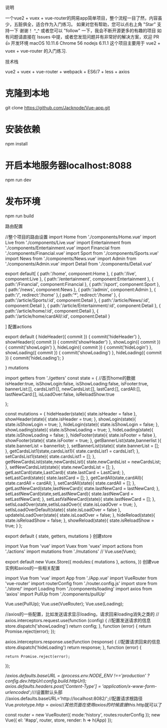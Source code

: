 说明

一个vue2 + vuex + vue-router的网易app简单项目，整个流程一目了然，内容虽少，五脏俱全，适合作为入门练习。
如果对您有帮助，您可以点右上角 "Star" 支持一下 谢谢！ ^_^
或者您可以 "follow" 一下，我会不断开源更多的有趣的项目
如有问题请直接在 Issues 中提，或者您发现问题并有非常好的解决方案，欢迎 PR 👍
开发环境 macOS 10.11.6  Chrome 56 nodejs 6.11.1
这个项目主要用于 vue2 + vuex + vue-router 的入门练习.

技术栈

vue2 + vuex + vue-router + webpack + ES6/7  + less + axios

# 克隆到本地
git clone https://github.com/Jacknode/Vue-app.git

# 安装依赖
npm install

# 开启本地服务器localhost:8088
npm run dev

# 发布环境
npm run build



路由配置

//整个项目的路由设置
import Home from './components/Home.vue'
import Live from './components/Live.vue'
import Entertainment from './components/Entertainment.vue'
import Financial from './components/Financial.vue'
import Sport from './components/Sports.vue'
import News from './components/News.vue'
import Admin from './components/Admin.vue'
import Detail from './components/Detail.vue'

export default[
    {
        path:'/home',
        component:Home
    },
    {
        path:'/live',
        component:Live
    },
    {
        path:'/entertainment',
        component:Entertainment
    },
    {
        path:'/Financial',
        component:Financial
    },
    {
        path:'/sport',
        component:Sport
    },
    {
        path:'/news',
        component:News
    },
    {
        path:'/admin',
        component:Admin
    },
    {
        path:'/',
        redirect:'/home'
    },{
        path:'*',
        redirect:'/home'
    },
    {
        path:'/article/Sports/:id',
        component:Detail
    },
    {
        path:'/article/News/:id',
        component:Detail
    },
    {
        path:'/article/Entertainment/:id',
        component:Detail
    },
    {
        path:'/article/home/:id',
        component:Detail
    },
    {
        path:'/article/home/cardAll/:id',
        component:Detail
    }

]
配置actions

export default {
    hideHeader({
            commit
        }) {
            commit('hideHeader')
        },
        showHeader({
            commit
        }) {
            commit('showHeader')
        },
        showLogin({
            commit
        }) {
            commit('showLogin')
        },
        hideLogin({
            commit
        }) {
            commit('hideLogin')
        },
        showLoading({
            commit
        }) {
            commit('showLoading')
        },
        hideLoading({
            commit
        }) {
            commit('hideLoading');
        }
        
}
mutations


import getters from './getters'
const  state = {
    //首页home的数据
    isHeader:true,
    isShowLogin:false,
    isShowLoading:false,
    isFooter:true,
    bannerList:[],
    cardsList1:[],
    newCardsList:[],
    lastCard:[],
    cardAll:[],
    lastNewCard:[],
    isLoadOver:false,
    isReloadShow:true

};

const mutations = {
    hideHeader(state){
        state.isHeader = false
    },
    showHeader(state){
        state.isHeader = true;
    },
    showLogin(state){
        state.isShowLogin = true;
    },
    hideLogin(state){
        state.isShowLogin = false;
    },
    showLoading(state){
        state.isShowLoading  = true;
    },
    hideLoading(state){
        state.isShowLoading = false;
    },
    hideFooter(state){
        state.isFooter = false
    },
    showFooter(state){
        state.isFooter = true;
    },
    getBannerList(state,bannerlist ){
        state.bannerList = bannerlist;
    },
    setBannerList(state){
        state.bannerList = [];
    },
    getCardsList1(state,cardsList1){
        state.cardsList1 = cardsList1;
    },
    setCardsList1(state){
      state.cardsList1 = [];
    },
    getNewCardsList(state,newCardsList){
        state.newCardsList = newCardsList;
    },
    setNewCardsList(state){
      state.newCardsList = [];
    },
    getLastCard(state,LastCard){
        state.lastCard = LastCard;
    },
    setLastCard(state){
        state.lastCard = [];
    },
    getCardAll(state,cardAll){
        state.cardAll = cardAll;
    },
    setCardAll(state){
        state.cardAll = [];
    },
    getLastNewCard(state,lastNewCard){
        state.lastNewCard = lastNewCard;
    },
    setLastNewCard(state,setLastNewCard){
        state.lastNewCard = setLastNewCard;
    },
    setLastValNewCard(state){
        state.lastNewCard = [];
    },
    setIsLoadOver(state,setIsLoadOver){
        state.isLoadOver = true;
    },
    setIsLoadOverDefault(state){
        state.isLoadOver = false
    },
    updateIsLoadOver(state){
        state.isLoadOver = false;
    },
    hideReload(state){
        state.isReloadShow = false;
    },
    showReload(state){
        state.isReloadShow = true;
    }
};

export default {
    state,
    getters,
    mutations
}
创建store

import Vue from 'vue'
import Vuex from 'vuex'
import actions from './actions'
import mutations from './mutations'
//
Vue.use(Vuex);


export default new Vuex.Store({
    modules:{
        mutations
    },
    actions,
})
创建vue实例和axios的一些相关配置

import Vue from 'vue'
import App from './App.vue'
import VueRouter from 'vue-router'
import routerConfig from './router.config.js'
import store from './store/'
import Loading from './components/loading'
import axios from 'axios'
import PullUp from './components/pullUp'


Vue.use(PullUp);
Vue.use(VueRouter);
Vue.use(Loading);

//axios的一些配置，比如发送请求显示loading，请求回来loading消失之类的
//
axios.interceptors.request.use(function (config) {  //配置发送请求的信息
    store.dispatch('showLoading')
    return config;
}, function (error) {
    return Promise.reject(error);
});

axios.interceptors.response.use(function (response) { //配置请求回来的信息
    store.dispatch('hideLoading')
    return response;
}, function (error) {

    return Promise.reject(error);
});

/*axios.defaults.baseURL = (process.env.NODE_ENV !=='production' ? config.dev.httpUrl:config.build.httpUrl);
 axios.defaults.headers.post['Content-Type'] = 'application/x-www-form-urlencoded';*///设置默认头部
//axios.defaults.baseURL='http://localhost:8082/';//配置请求根路径
Vue.prototype.$http = axios  //其他页面在使用axios的时候直接  this.$http就可以了

const router = new VueRouter({
    mode:'history',
    routes:routerConfig
});
new Vue({
  el: '#app',
  router,
    store,
  render: h => h(App)
});